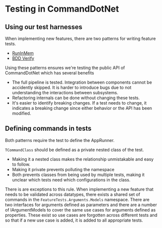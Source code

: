 # Testing in CommandDotNet

## Using our test harnesses

When implementing new features, there are two patterns for writing feature tests.

* [RunInMem](https://commanddotnet.bilal-fazlani.com/TestTools/Harness/run-in-mem/)
* [BDD Verify](https://commanddotnet.bilal-fazlani.com/TestTools/Harness/bdd/)

Using these patterns ensures we're testing the public API of CommandDotNet which has several benefits

* The full pipeline is tested. Integration between components cannot be accidently skipped.  It is harder to introduce bugs due to not understanding the interactions between subsystems.
* Refactoring internals can be done without changing these tests.
* It's easier to identify breaking changes. If a test needs to change, it indicates a breaking change since either behavior or the API has been modified.

## Defining commands in tests

Both patterns require the test to define the AppRunner<TCommandClass>.

`TCommandClass` should be defined as a private nested class of the test. 

* Making it a nested class makes the relationship unmistakable and easy to follow.
* Making it private prevents polluting the namespace
* Both prevents classes from being used by multiple tests, making it unclear which tests need which configurations in the class.

There is are exceptions to this rule. When implementing a new feature that needs to be validated across datatypes, there exists a shared set of commands in the `FeatureTests.Arguments.Models` namespace. There are two interfaces for arguments defined as parameters and there are a number of IArgumentModels to cover the same use cases for arguments defined as properties.  These exist so use cases are forgotten across different tests and so that if a new use case is added, it is added to all appropriate tests.
